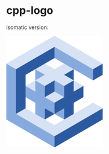 # cpp-logo
isomatic version:

<img src="https://github.com/gxhblues/cpp-logo/blob/master/C%2B%2B%20isomatic%20logo.svg" width="256" />
